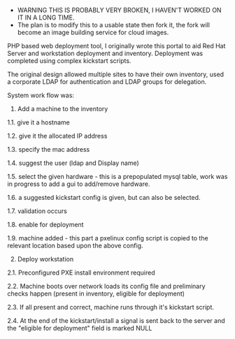 * WARNING THIS IS PROBABLY VERY BROKEN, I HAVEN'T WORKED ON IT IN A LONG TIME.
* The plan is to modify this to a usable state then fork it, the fork will become an image building service for cloud images.

PHP based web deployment tool, I originally wrote this portal to aid Red Hat Server and workstation deployment and inventory.
Deployment was completed  using complex kickstart scripts.

The original design allowed multiple sites to have their own inventory, used a corporate LDAP for authentication and LDAP groups for delegation.

System work flow was:

1. Add a machine to the inventory

1.1. give it a hostname

1.2. give it the allocated IP address

1.3. specify the mac address

1.4. suggest the user (ldap and Display name)

1.5. select the given hardware - this is a prepopulated mysql table, work was in progress to add a gui to add/remove hardware.

1.6. a suggested kickstart config is given, but can also be selected.

1.7. validation occurs

1.8. enable for deployment

1.9. machine added - this part a pxelinux config script is copied to the relevant location based upon the above config.



2. Deploy workstation

2.1. Preconfigured PXE install environment required 

2.2. Machine boots over network loads its config file and preliminary checks happen (present in inventory, eligible for deployment)

2.3. If all present and correct, machine runs through it's kickstart script.

2.4. At the end of the kickstart/install a signal is sent back to the server and the "eligible for deployment" field is marked NULL





